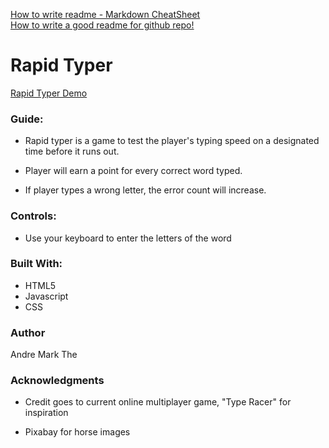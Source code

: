 [How to write readme - Markdown CheatSheet](https://github.com/adam-p/markdown-here/wiki/Markdown-Cheatsheet)  
[How to write a good readme for github repo!](https://gist.github.com/PurpleBooth/109311bb0361f32d87a2)

# Rapid Typer

[Rapid Typer Demo](https://wdi-sg.github.io/wdi-project-1-cycopter12/)

### Guide:
* Rapid typer is a game to test the player's typing speed on a designated time before it runs out.

* Player will earn a point for every correct word typed.

* If player types a wrong letter, the error count will increase.


### Controls:
* Use your keyboard to enter the letters of the word


### Built With:
* HTML5
* Javascript
* CSS

### Author
Andre Mark The

### Acknowledgments
* Credit goes to current online multiplayer game, "Type Racer" for inspiration

* Pixabay for horse images
